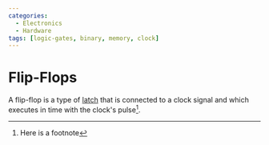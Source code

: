 ```yaml
---
categories:
  - Electronics
  - Hardware
tags: [logic-gates, binary, memory, clock]
---
```


# Flip-Flops

A flip-flop is a type of [latch](/Electronics_and_Hardware/Digital_circuits/Latches.md) that is connected to a clock signal and which executes in time with the clock's pulse[^1].


[^1]: Here is a footnote 